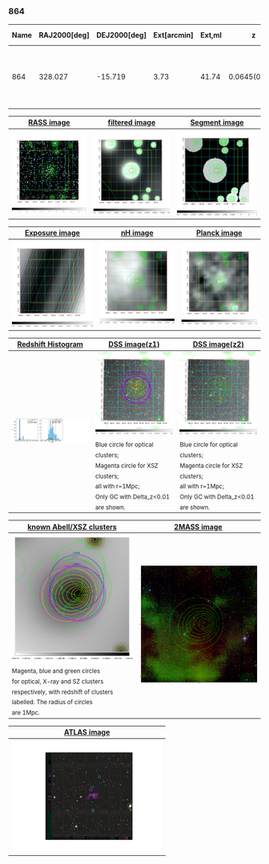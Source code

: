 <div STYLE="page-break-after: always;"></div>

### 864

|Name|RAJ2000[deg]|DEJ2000[deg] |Ext[arcmin]| Ext,ml | z | z_src| C|GC(XSZ,Delta_z<0.01)| GC(OPT,Delta_z<0.01)|GC| R_sig[arcmin] | R500[arcmin] | R500[Mpc]| CRsig[c/s] | CR500[c/s] |L500[1E44 erg/s]|F500[1E-12 erg/s/cm^2]| M500[1E14 Msun]|Tx[keV]|Cnt_sig|Beta|Rc[arcmin]|Comment|Alias|
|---|---|---|---|---|---|------|---|--------|---------|----------|---|---|---|---|---|---|---|---|---|---|---|---|---|---|
|864| 328.027| -15.719| 3.73| 41.74| 0.0645(0.005)| z1, z_xsz| B| L03, MCXC, PSZ2, Tar, XB| A, N, W| A, L03, MCXC, N, PSZ2, Tar, W, XB| 40.600| 11.234| 0.836| 0.365(0.121)| 0.326(0.108)| 0.587(0.136)| 5.846(1.350)| 1.76(0.21)| 3.10(0.23)| 99.3| 0.782(-0.109+0.133)| 6.720(-1.377+1.397)| -| k456|

|[RASS image](../image/864/864_img.pdf)|[filtered image](../image/864/864_fil.pdf)|[Segment image](../image/864/864_seg.pdf)|
|-------------------|--------------------|-------------------|
| <img src="../image/864/864_img.png" width="300">  | <img src="../image/864/864_fil.png" width="300">   | <img src="../image/864/864_seg.png" width="300">  |

|[Exposure image](../image/864/864_mex.pdf)| [nH image](../image/864/864_nh.pdf)| [Planck image](../image/864/864_p.pdf)|
|-------------------|--------------------|-------------------|
|<img src="../image/864/864_mex.png" width="300">   | <img src="../image/864/864_nh.png" width="300">    | <img src="../image/864/864_p.png" width="300"> |

|[Redshift Histogram](../image/864/864_zg.pdf) | [DSS image(z1)](../image/864/864_dss_z1.pdf)      |  [DSS image(z2)](../image/864/864_dss_z2.pdf)    |
|-------------------|--------------------|-------------------|
|<img src="../image/864/864_zg.png" width="300"> |<img src="../image/864/864_dss_z1.png" width="300"> <sub><br>Blue circle for optical clusters; <br>Magenta circle for XSZ clusters; <br>all with r=1Mpc; <br>Only GC with Delta_z<0.01 are shown. </sub>| <img src="../image/864/864_dss_z2.png" width="300"><sub><br>Blue circle for optical clusters; <br>Magenta circle for XSZ clusters; <br>all with r=1Mpc; <br>Only GC with Delta_z<0.01 are shown. </sub> |

|[known Abell/XSZ clusters](../image/864/864_gc.pdf) | [2MASS image](../image/864/864_2mass.pdf)      |
|-------------------|-------------------|
|<img src=../image/864/864_gc.png width="300"> <br><sub>Magenta, blue and green circles <br>for optical, X-ray and SZ clusters <br>respectively, with redshift of clusters <br>labelled. The radius of circles <br>are 1Mpc.</sub>|<img src="../image/864/864_2mass.png" width="300">  |

|[ATLAS image](../image/864/864_s.pdf)        |
|-------------------|
| <img src="../image/864/864_s.pdf" width="300">  |
